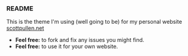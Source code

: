 ### README

This is the theme I'm using (well going to be) for my personal website [scottpullen.net](http://scottpullen.net)

* __Feel free:__ to fork and fix any issues you might find.
* __Feel free:__ to use it for your own website.
